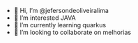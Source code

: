 - 👋 Hi, I’m @jefersondeoliveiralima
- 👀 I’m interested  JAVA
- 🌱 I’m currently learning  quarkus
- 💞️ I’m looking to collaborate on  melhorias 

<!---
jefersondeoliveiralima/jefersondeoliveiralima is a ✨ special ✨ repository because its `README.md` (this file) appears on your GitHub profile.ssssssscc
You can click the Preview link to take a look at your changes.
--->
